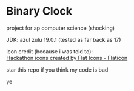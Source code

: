 # Binary Clock

project for ap computer science (shocking)

JDK: azul zulu 19.0.1 (tested as far back as 17)

icon credit (because i was told to):<br>
<a href="https://www.flaticon.com/free-icons/hackathon" title="hackathon icons">Hackathon icons created by Flat Icons - Flaticon</a>

star this repo if you think my code is bad

ye
